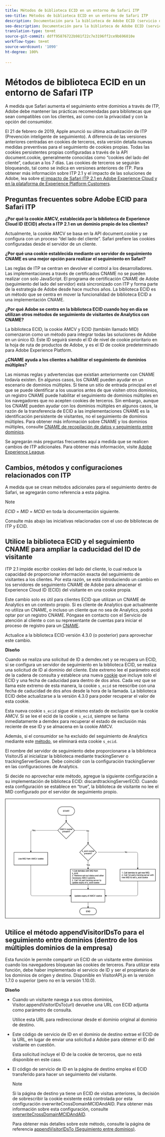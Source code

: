 ```yaml
---
title: Métodos de biblioteca ECID en un entorno de Safari ITP
seo-title: Métodos de biblioteca ECID en un entorno de Safari ITP
description: Documentación para la biblioteca de Adobe ECID (servicio de ID).
seo-description: Documentación para la biblioteca de Adobe ECID (servicio de ID).
translation-type: tm+mt
source-git-commit: ddff95876722b981f22c7e3196ff2ce9b696010e
workflow-type: tm+mt
source-wordcount: '1090'
ht-degree: 100%

---
```



# Métodos de biblioteca ECID en un entorno de Safari ITP

A medida que Safari aumenta el seguimiento entre dominios a través de ITP, Adobe debe mantener las prácticas recomendadas para bibliotecas que sean compatibles con los clientes, así como con la privacidad y con la opción del consumidor.

El 21 de febrero de 2019, Apple anunció su última actualización de ITP (Prevención inteligente de seguimiento). A diferencia de las versiones anteriores centradas en cookies de terceros, esta versión detalla nuevas medidas preventivas para el seguimiento de cookies propias. Todas las cookies persistentes propias configuradas a través de la API document.cookie, generalmente conocidas como “cookies del lado del cliente”, caducan a los 7 días. Las cookies de terceros se seguirán bloqueando, tal como se indica en versiones anteriores de ITP. Para obtener más información sobre ITP 2.1 y el impacto de las soluciones de Adobe, lea sobre [el impacto de Safari ITP 2.1 en Adobe Experience Cloud y en la plataforma de Experience Platform Customers](https://medium.com/adobetech/safari-itp-2-1-impact-on-adobe-experience-cloud-customers-9439cecb55ac).

## Preguntas frecuentes sobre Adobe ECID para Safari ITP

**¿Por qué la cookie AMCV, establecida por la biblioteca de Experience Cloud ID (ECID) afecta a ITP 2.1 en un dominio propio de los clientes?**

Actualmente, la cookie AMCV se basa en la API document.cookie y se configura con un proceso “del lado del cliente”. Safari prefiere las cookies configuradas desde el servidor de un cliente.

**¿Por qué una cookie establecida mediante un servidor de seguimiento CNAME es una mejor opción para realizar el seguimiento en Safari?**

Las reglas de ITP se centran en devolver el control a los desarrolladores. Las implementaciones a través de certificados CNAME no se pueden realizar con solo JavaScript. El programa de certificación CNAME de Adobe (seguimiento del lado del servidor) está sincronizado con ITP y forma parte de la estrategia de Adobe desde hace muchos años. La biblioteca ECID es un método que se centra en mover la funcionalidad de biblioteca ECID a una implementación CNAME.

**¿Por qué Adobe se centra en la biblioteca ECID cuando hoy en día se utilizan otros métodos de seguimiento de visitantes de Analytics con CNAME?**

La biblioteca ECID, la cookie AMCV y ECID (también llamado MID) comenzaron como un método para integrar todas las soluciones de Adobe en un único ID. Este ID seguirá siendo el ID de nivel de cookie prioritario en la hoja de ruta de productos de Adobe, y es el ID de cookie predeterminado para Adobe Experience Platform.

**¿CNAME ayuda a los clientes a habilitar el seguimiento de dominios múltiples?**

Las mismas reglas y advertencias que existían anteriormente con CNAME todavía existen. En algunos casos, los CNAME pueden ayudar en un escenario de dominios múltiples. Si tiene un sitio de entrada principal en el que se puede identificar a los usuarios antes de que visiten otros dominios, un registro CNAME puede habilitar el seguimiento de dominios múltiples en los navegadores que no acepten cookies de terceros. Sin embargo, aunque los CNAME pueden ayudar con los dominios múltiples en algunos casos, la razón de la transferencia de ECID a las implementaciones CNAME es la identificación persistente de visitantes, no el seguimiento de dominios múltiples. Para obtener más información sobre CNAME y los dominios múltiples, consulte [CNAME de recopilación de datos y seguimiento entre dominios](/help/reference/analytics-reference/cname.md).

Se agregarán más preguntas frecuentes aquí a medida que se realicen cambios de ITP adicionales. Para obtener más información, visite [Adobe Experience League](https://experienceleague.adobe.com/?lang=es#recommended/solutions/analytics).

## Cambios, métodos y configuraciones relacionados con ITP

A medida que se crean métodos adicionales para el seguimiento dentro de Safari, se agregarán como referencia a esta página.

>[!NOTE]
>
>*ECID* = *MID* = *MCID* en toda la documentación siguiente.

Consulte más abajo las iniciativas relacionadas con el uso de bibliotecas de ITP y ECID.

## Utilice la biblioteca ECID y el seguimiento CNAME para ampliar la caducidad del ID de visitante

ITP 2.1 impide escribir cookies del lado del cliente, lo cual reduce la capacidad de proporcionar información exacta del seguimiento de visitantes a los clientes. Por esta razón, se está introduciendo un cambio en los servidores de seguimiento CNAME de Adobe para almacenar el Experience Cloud ID (ECID) del visitante en una cookie propia.

Este cambio solo es útil para clientes ECID que utilizan un CNAME de Analytics en un contexto propio. Si es cliente de Analytics que actualmente no utiliza un CNAME, o incluso un cliente que no sea de Analytics, podrá optar por un registro CNAME. Póngase en contacto con el Servicio de atención al cliente o con su representante de cuentas para iniciar el proceso de registro para un [CNAME](https://docs.adobe.com/content/help/es-ES/core-services/interface/ec-cookies/cookies-first-party.html).

Actualice a la biblioteca ECID versión 4.3.0 (o posterior) para aprovechar este cambio.

**Diseño**

Cuando se realiza una solicitud de ID a demdex.net y se recupera un ECID, si se configura un servidor de seguimiento en la biblioteca ECID, se realiza una solicitud de ID al dominio del cliente. Este extremo lee el parámetro ecid de la cadena de consulta y establece una nueva [cookie](/help/introduction/cookies.md) que incluye solo el ECID y una fecha de caducidad para dentro de dos años. Cada vez que se llama este extremo de esta manera, la cookie `s_ecid` se reescribe con una fecha de caducidad de dos años desde la hora de la llamada. La biblioteca ECID debe actualizarse a la versión 4.3.0 para poder recuperar el valor de esta cookie.

Esta nueva cookie `s_ecid` sigue el mismo estado de exclusión que la cookie AMCV. Si se lee el ecid de la cookie `s_ecid`, siempre se llama inmediatamente a demdex para recuperar el estado de exclusión más reciente de ese ID y se almacena en la cookie AMCV.

Además, si el consumidor se ha excluido del seguimiento de Analytics mediante este [método](https://docs.adobe.com/content/help/es-ES/analytics/implementation/js/opt-out.html), se eliminará esta cookie `s_ecid`.

El nombre del servidor de seguimiento debe proporcionarse a la biblioteca VisitorJS al inicializar la biblioteca mediante trackingServer o trackingServerSecure. Debe coincidir con la configuración trackingServer en las configuraciones de Analytics.

Si decide no aprovechar este método, agregue la siguiente configuración a su implementación de biblioteca ECID: discardtrackingServerECID. Cuando esta configuración se establece en “true”, la biblioteca de visitante no lee el MID configurado por el servidor de seguimiento propio.

![](assets/itp-proposal-v1.png)

## Utilice el método appendVisitorIDsTo para el seguimiento entre dominios (dentro de los múltiples dominios de la empresa)

Esta función le permite compartir un ECID de un visitante entre dominios cuando los navegadores bloquean las cookies de terceros. Para utilizar esta función, debe haber implementado el servicio de ID y ser el propietario de los dominios de origen y destino. Disponible en VisitorAPI.js en la versión 1.7.0 o superior (pero no en la versión 1.10.0).

**Diseño**

* Cuando un visitante navega a sus otros dominios, Visitor.appendVisitorIDsTo(url) devuelve una URL con ECID adjunta como parámetro de consulta.

   Utilice esta URL para redireccionar desde el dominio original al dominio de destino.

* Este código de servicio de ID en el dominio de destino extrae el ECID de la URL, en lugar de enviar una solicitud a Adobe para obtener el ID del visitante en cuestión.

   Esta solicitud incluye el ID de la cookie de terceros, que no está disponible en este caso.

* El código de servicio de ID en la página de destino emplea el ECID transferido para hacer un seguimiento del visitante.

   >[!NOTE]
   >Si la página de destino ya tiene un ECID de visitas anteriores, la decisión de sobrescribir la cookie existente está controlada por esta configuración overwriteCrossDomainMCIDAndAID. Para obtener más información sobre esta configuración, consulte [overwriteCrossDomainMCIDAndAID](/help/library/function-vars/overwrite-visitor-id.md).
   >
   >Para obtener más detalles sobre este método, consulte la página de referencia [appendVisitorIDsTo (Seguimiento entre dominios)](/help/library/get-set/appendvisitorid.md).

